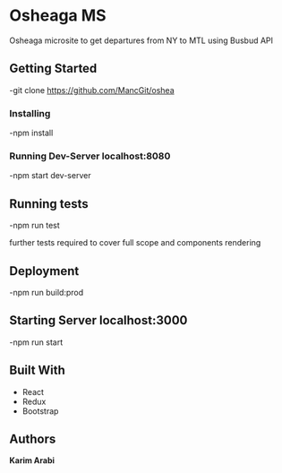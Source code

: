 # Osheaga MS

Osheaga microsite to get departures from NY to MTL using Busbud API

## Getting Started

-git clone https://github.com/MancGit/oshea

### Installing

-npm install

### Running Dev-Server localhost:8080

-npm start dev-server

## Running tests

-npm run test

further tests required to cover full scope and components rendering

## Deployment

-npm run build:prod

## Starting Server localhost:3000

-npm run start

## Built With

- React
- Redux
- Bootstrap

## Authors

**Karim Arabi**
